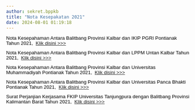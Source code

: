```yaml
---
author: sekret.bppkb
title: "Nota Kesepakatan 2021"
date: 2024-08-01 01:19:18
---
```

<p style="margin: 0cm; font-variant-ligatures: normal; font-variant-caps: normal; orphans: 2; text-align: start; widows: 2; -webkit-text-stroke-width: 0px; text-decoration-thickness: initial; text-decoration-style: initial; text-decoration-color: initial; word-spacing: 0px; line-height: 1;"><span style="font-family: Arial, sans-serif; color: black; font-size: 10pt;"><span style="vertical-align: inherit;"><span style="vertical-align: inherit;">Nota Kesepahaman Antara Balitbang Provinsi Kalbar dan IKIP PGRI Pontianak Tahun 2021,&nbsp; </span></span><a href="https://drive.google.com/file/d/1UBiKTld4z41CSygjY4J32ZvRowxfTQXD/view?usp=sharing"><span style="vertical-align: inherit;"><span style="vertical-align: inherit;">Klik disini &gt;&gt;&gt;</span></span></a></span></p>

<p style="margin: 0cm; font-variant-ligatures: normal; font-variant-caps: normal; orphans: 2; text-align: start; widows: 2; -webkit-text-stroke-width: 0px; text-decoration-thickness: initial; text-decoration-style: initial; text-decoration-color: initial; word-spacing: 0px; line-height: 1;"><span style="font-size: 10pt;">&nbsp;</span></p>

<p style="margin: 0cm; font-variant-ligatures: normal; font-variant-caps: normal; orphans: 2; text-align: start; widows: 2; -webkit-text-stroke-width: 0px; text-decoration-thickness: initial; text-decoration-style: initial; text-decoration-color: initial; word-spacing: 0px; line-height: 1;"><span style="font-family: Arial, sans-serif; color: black; font-size: 10pt;"><span style="vertical-align: inherit;"><span style="vertical-align: inherit;">Nota Kesepahaman Antara Balitbang Provinsi Kalbar dan LPPM Untan Kalbar Tahun 2021,&nbsp; </span></span><a href="https://drive.google.com/file/d/1HWFbX-0kBlvS-xNUr1WEb5S8ZPZaUkU_/view?usp=sharing"><span style="vertical-align: inherit;"><span style="vertical-align: inherit;">Klik disini &gt;&gt;&gt;</span></span></a></span></p>

<p style="margin: 0cm; font-variant-ligatures: normal; font-variant-caps: normal; orphans: 2; text-align: start; widows: 2; -webkit-text-stroke-width: 0px; text-decoration-thickness: initial; text-decoration-style: initial; text-decoration-color: initial; word-spacing: 0px; line-height: 1;"><span style="font-size: 10pt;">&nbsp;</span></p>

<p style="margin: 0cm; font-variant-ligatures: normal; font-variant-caps: normal; orphans: 2; text-align: start; widows: 2; -webkit-text-stroke-width: 0px; text-decoration-thickness: initial; text-decoration-style: initial; text-decoration-color: initial; word-spacing: 0px; line-height: 1;"><span style="font-family: Arial, sans-serif; color: black; font-size: 10pt;"><span style="vertical-align: inherit;"><span style="vertical-align: inherit;">Nota Kesepahaman Antara Balitbang Provinsi Kalbar dan Universitas Muhammadiyah Pontianak Tahun 2021,&nbsp; </span></span><a href="https://drive.google.com/file/d/1oQIr0ygkS7G8pX64nIpYltOldWg4-1ff/view?usp=sharing"><span style="vertical-align: inherit;"><span style="vertical-align: inherit;">Klik disini &gt;&gt;&gt;</span></span></a></span></p>

<p style="margin: 0cm; font-variant-ligatures: normal; font-variant-caps: normal; orphans: 2; text-align: start; widows: 2; -webkit-text-stroke-width: 0px; text-decoration-thickness: initial; text-decoration-style: initial; text-decoration-color: initial; word-spacing: 0px; line-height: 1;"><span style="font-size: 10pt;">&nbsp;</span></p>

<p style="margin: 0cm; font-variant-ligatures: normal; font-variant-caps: normal; orphans: 2; text-align: start; widows: 2; -webkit-text-stroke-width: 0px; text-decoration-thickness: initial; text-decoration-style: initial; text-decoration-color: initial; word-spacing: 0px; line-height: 1;"><span style="font-family: Arial, sans-serif; color: black; font-size: 10pt;"><span style="vertical-align: inherit;"><span style="vertical-align: inherit;">Nota Kesepahaman Antara Balitbang Provinsi Kalbar dan Universitas Panca Bhakti Pontianak Tahun 2021,&nbsp; </span></span><a href="https://drive.google.com/file/d/1dCukvFRnmLZFE82ozm4bey5rw-Uk1FFC/view?usp=sharing"><span style="vertical-align: inherit;"><span style="vertical-align: inherit;">Klik disini &gt;&gt;&gt;</span></span></a></span></p>

<p style="margin: 0cm; font-variant-ligatures: normal; font-variant-caps: normal; orphans: 2; text-align: start; widows: 2; -webkit-text-stroke-width: 0px; text-decoration-thickness: initial; text-decoration-style: initial; text-decoration-color: initial; word-spacing: 0px; line-height: 1;"><span style="font-size: 10pt;">&nbsp;</span></p>

<p style="margin: 0cm; font-variant-ligatures: normal; font-variant-caps: normal; orphans: 2; text-align: start; widows: 2; -webkit-text-stroke-width: 0px; text-decoration-thickness: initial; text-decoration-style: initial; text-decoration-color: initial; word-spacing: 0px; line-height: 1;"><span style="font-family: Arial, sans-serif; color: black; font-size: 10pt;"><span style="vertical-align: inherit;"><span style="vertical-align: inherit;">Surat Perjanjian Kerjasama FKIP Universitas Tanjungpura dengan Balitbang Provinsi Kalimantan Barat Tahun 2021,&nbsp; </span></span><a href="https://drive.google.com/file/d/1gdFaLHrTwsXjbE_VvlxD621_ahTCf1U1/view?usp=sharing"><span style="vertical-align: inherit;"><span style="vertical-align: inherit;">Klik disini &gt;&gt;&gt;</span></span></a></span></p>

<p style="margin: 0cm; font-variant-ligatures: normal; font-variant-caps: normal; orphans: 2; text-align: start; widows: 2; -webkit-text-stroke-width: 0px; text-decoration-thickness: initial; text-decoration-style: initial; text-decoration-color: initial; word-spacing: 0px; line-height: 1;"><span style="font-size: 10pt;">&nbsp;</span></p>

